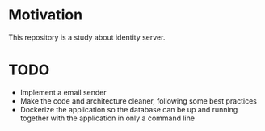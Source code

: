 # Motivation
This repository is a study about identity server.

# TODO
  * Implement a email sender
  * Make the code and architecture cleaner, following some best practices
  * Dockerize the application so the database can be up and running together with the application in only a command line 
